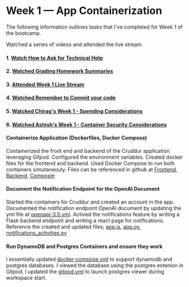 # Week 1 — App Containerization

The following information outlines tasks that I've completed for Week 1 of the bootcamp.

Watched a series of videos and attended the live stream.
#### 1. [Watch How to Ask for Technical Help](https://www.youtube.com/watch?v=tDPqmwKMP7Y&list=PLBfufR7vyJJ7k25byhRXJldB5AiwgNnWv&index=29) 
#### 2. [Watched Grading Homework Summaries](https://www.youtube.com/watch?v=FKAScachFgk&list=PLBfufR7vyJJ7k25byhRXJldB5AiwgNnWv&index=25) 
#### 3. [Attended Week 1 Live Stream](https://www.youtube.com/watch?v=zJnNe5Nv4tE&list=PLBfufR7vyJJ7k25byhRXJldB5AiwgNnWv&index=22)  
#### 4. [Watched Remember to Commit your code](https://www.youtube.com/watch?v=b-idMgFFcpg&list=PLBfufR7vyJJ7k25byhRXJldB5AiwgNnWv&index=23) 
#### 5. [Watcked Chirag's Week 1 - Spending Considerations](https://www.youtube.com/watch?v=OAMHu1NiYoI&list=PLBfufR7vyJJ7k25byhRXJldB5AiwgNnWv&index=24) 
#### 6. [Watched Ashish's Week 1 - Container Security Considerations](https://www.youtube.com/watch?v=OjZz4D0B-cA&list=PLBfufR7vyJJ7k25byhRXJldB5AiwgNnWv&index=25)

#### Containerize Application (Dockerfiles, Docker Compose)
Containerized the front end and backend of the Cruddur application leveraging Gitpod. Configured the environment variables. Created docker files for the frontend and backend. Used Docker Compose to run both containers simutaneouly. Files can be referenced in github at [Frontend](https://github.com/kmb40/aws-bootcamp-cruddur-2023/blob/week-1/frontend-react-js/Dockerfile), [Backend](https://github.com/kmb40/aws-bootcamp-cruddur-2023/blob/week-1/backend-flask/Dockerfile), [Composer](https://github.com/kmb40/aws-bootcamp-cruddur-2023/blob/week-1/docker-compose.yml)

#### Document the Notification Endpoint for the OpenAI Document
Started the containers for Cruddur and created an account in the app. Documented the notification endpoint OpenAI document by updating the yml file at [openapi-3.0.yml](https://github.com/kmb40/aws-bootcamp-cruddur-2023/blob/week-1/backend-flask/services/notifications_activities.py). Actived the notifications feature by writing a Flask backend endpoint and writing a react page for notifications. Reference the created and updated files; [app.js](https://github.com/kmb40/aws-bootcamp-cruddur-2023/blob/week-1/frontend-react-js/src/App.js), [app.py](https://github.com/kmb40/aws-bootcamp-cruddur-2023/blob/week-1/backend-flask/app.py), [notifications_activities.py](https://github.com/kmb40/aws-bootcamp-cruddur-2023/blob/week-1/backend-flask/services/notifications_activities.py)   

#### Run DynamoDB and Postgres Containers and ensure they work
I essentially updated [docker-compose.yml](https://github.com/kmb40/aws-bootcamp-cruddur-2023/blob/week-1/docker-compose.yml) to support dynamodb and postgres databases. I viewed the database using the postgres extenion in Gitpod. I updated the [gitpod.yml](https://github.com/kmb40/aws-bootcamp-cruddur-2023/blob/week-1/.gitpod.yml) to launch postgres viewer during workspace start.
